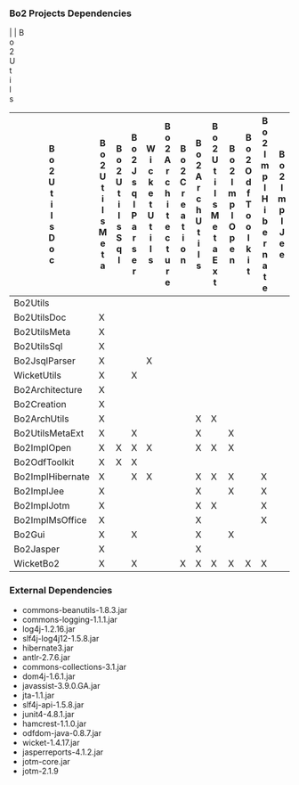 ### Bo2 Projects Dependencies ###

| | B<br>o<br>2<br>U<br>t<br>i<br>l<br>s<br> <table><thead><th> B<br>o<br>2<br>U<br>t<br>i<br>l<br>s<br>D<br>o<br>c<br> </th><th> B<br>o<br>2<br>U<br>t<br>i<br>l<br>s<br>M<br>e<br>t<br>a<br> </th><th> B<br>o<br>2<br>U<br>t<br>i<br>l<br>s<br>S<br>q<br>l<br> </th><th> B<br>o<br>2<br>J<br>s<br>q<br>l<br>P<br>a<br>r<br>s<br>e<br>r<br> </th><th> W<br>i<br>c<br>k<br>e<br>t<br>U<br>t<br>i<br>l<br>s<br> </th><th> B<br>o<br>2<br>A<br>r<br>c<br>h<br>i<br>t<br>e<br>c<br>t<br>u<br>r<br>e<br> </th><th> B<br>o<br>2<br>C<br>r<br>e<br>a<br>t<br>i<br>o<br>n<br> </th><th> B<br>o<br>2<br>A<br>r<br>c<br>h<br>U<br>t<br>i<br>l<br>s<br> </th><th> B<br>o<br>2<br>U<br>t<br>i<br>l<br>s<br>M<br>e<br>t<br>a<br>E<br>x<br>t<br> </th><th> B<br>o<br>2<br>I<br>m<br>p<br>l<br>O<br>p<br>e<br>n<br> </th><th> B<br>o<br>2<br>O<br>d<br>f<br>T<br>o<br>o<br>l<br>k<br>i<br>t<br> </th><th> B<br>o<br>2<br>I<br>m<br>p<br>l<br>H<br>i<br>b<br>e<br>r<br>n<br>a<br>t<br>e<br> </th><th> B<br>o<br>2<br>I<br>m<br>p<br>l<br>J<br>e<br>e<br> </th><th> B<br>o<br>2<br>I<br>m<br>p<br>l<br>J<br>o<br>t<br>m<br> </th><th> B<br>o<br>2<br>I<br>m<br>p<br>l<br>M<br>s<br>O<br>f<br>f<br>i<br>c<br>e<br> </th><th> B<br>o<br>2<br>G<br>u<br>i<br> </th><th> B<br>o<br>2<br>J<br>a<br>s<br>p<br>e<br>r<br> </th><th> W<br>i<br>c<br>k<br>e<br>t<br>B<br>o<br>2<br> </th></thead><tbody>
<tr><td> Bo2Utils </td><td>                                          </td><td>                                                         </td><td>                                                              </td><td>                                                         </td><td>                                                                   </td><td>                                                         </td><td>                                                                             </td><td>                                                         </td><td>                                                              </td><td>                                                                             </td><td>                                                         </td><td>                                                                   </td><td>                                                                                  </td><td>                                                    </td><td>                                                         </td><td>                                                                             </td><td>                                </td><td>                                               </td><td>                                               </td></tr>
<tr><td> Bo2UtilsDoc </td><td> X                                        </td><td>                                                         </td><td>                                                              </td><td>                                                         </td><td>                                                                   </td><td>                                                         </td><td>                                                                             </td><td>                                                         </td><td>                                                              </td><td>                                                                             </td><td>                                                         </td><td>                                                                   </td><td>                                                                                  </td><td>                                                    </td><td>                                                         </td><td>                                                                             </td><td>                                </td><td>                                               </td><td>                                               </td></tr>
<tr><td> Bo2UtilsMeta </td><td> X                                        </td><td>                                                         </td><td>                                                              </td><td>                                                         </td><td>                                                                   </td><td>                                                         </td><td>                                                                             </td><td>                                                         </td><td>                                                              </td><td>                                                                             </td><td>                                                         </td><td>                                                                   </td><td>                                                                                  </td><td>                                                    </td><td>                                                         </td><td>                                                                             </td><td>                                </td><td>                                               </td><td>                                               </td></tr>
<tr><td> Bo2UtilsSql </td><td> X                                        </td><td>                                                         </td><td>                                                              </td><td>                                                         </td><td>                                                                   </td><td>                                                         </td><td>                                                                             </td><td>                                                         </td><td>                                                              </td><td>                                                                             </td><td>                                                         </td><td>                                                                   </td><td>                                                                                  </td><td>                                                    </td><td>                                                         </td><td>                                                                             </td><td>                                </td><td>                                               </td><td>                                               </td></tr>
<tr><td> Bo2JsqlParser </td><td> X                                        </td><td>                                                         </td><td>                                                              </td><td> X                                                       </td><td>                                                                   </td><td>                                                         </td><td>                                                                             </td><td>                                                         </td><td>                                                              </td><td>                                                                             </td><td>                                                         </td><td>                                                                   </td><td>                                                                                  </td><td>                                                    </td><td>                                                         </td><td>                                                                             </td><td>                                </td><td>                                               </td><td>                                               </td></tr>
<tr><td> WicketUtils </td><td> X                                        </td><td>                                                         </td><td> X                                                            </td><td>                                                         </td><td>                                                                   </td><td>                                                         </td><td>                                                                             </td><td>                                                         </td><td>                                                              </td><td>                                                                             </td><td>                                                         </td><td>                                                                   </td><td>                                                                                  </td><td>                                                    </td><td>                                                         </td><td>                                                                             </td><td>                                </td><td>                                               </td><td>                                               </td></tr>
<tr><td> Bo2Architecture </td><td> X                                        </td><td>                                                         </td><td>                                                              </td><td>                                                         </td><td>                                                                   </td><td>                                                         </td><td>                                                                             </td><td>                                                         </td><td>                                                              </td><td>                                                                             </td><td>                                                         </td><td>                                                                   </td><td>                                                                                  </td><td>                                                    </td><td>                                                         </td><td>                                                                             </td><td>                                </td><td>                                               </td><td>                                               </td></tr>
<tr><td> Bo2Creation </td><td> X                                        </td><td>                                                         </td><td>                                                              </td><td>                                                         </td><td>                                                                   </td><td>                                                         </td><td>                                                                             </td><td>                                                         </td><td>                                                              </td><td>                                                                             </td><td>                                                         </td><td>                                                                   </td><td>                                                                                  </td><td>                                                    </td><td>                                                         </td><td>                                                                             </td><td>                                </td><td>                                               </td><td>                                               </td></tr>
<tr><td> Bo2ArchUtils </td><td> X                                        </td><td>                                                         </td><td>                                                              </td><td>                                                         </td><td>                                                                   </td><td>                                                         </td><td> X                                                                           </td><td> X                                                       </td><td>                                                              </td><td>                                                                             </td><td>                                                         </td><td>                                                                   </td><td>                                                                                  </td><td>                                                    </td><td>                                                         </td><td>                                                                             </td><td>                                </td><td>                                               </td><td>                                               </td></tr>
<tr><td> Bo2UtilsMetaExt </td><td> X                                        </td><td>                                                         </td><td> X                                                            </td><td>                                                         </td><td>                                                                   </td><td>                                                         </td><td> X                                                                           </td><td>                                                         </td><td> X                                                            </td><td>                                                                             </td><td>                                                         </td><td>                                                                   </td><td>                                                                                  </td><td>                                                    </td><td>                                                         </td><td>                                                                             </td><td>                                </td><td>                                               </td><td>                                               </td></tr>
<tr><td> Bo2ImplOpen </td><td> X                                        </td><td> X                                                       </td><td> X                                                            </td><td> X                                                       </td><td>                                                                   </td><td>                                                         </td><td> X                                                                           </td><td> X                                                       </td><td> X                                                            </td><td>                                                                             </td><td>                                                         </td><td>                                                                   </td><td>                                                                                  </td><td>                                                    </td><td>                                                         </td><td>                                                                             </td><td>                                </td><td>                                               </td><td>                                               </td></tr>
<tr><td> Bo2OdfToolkit </td><td> X                                        </td><td> X                                                       </td><td> X                                                            </td><td>                                                         </td><td>                                                                   </td><td>                                                         </td><td>                                                                             </td><td>                                                         </td><td>                                                              </td><td>                                                                             </td><td>                                                         </td><td>                                                                   </td><td>                                                                                  </td><td>                                                    </td><td>                                                         </td><td>                                                                             </td><td>                                </td><td>                                               </td><td>                                               </td></tr>
<tr><td> Bo2ImplHibernate </td><td> X                                        </td><td>                                                         </td><td> X                                                            </td><td> X                                                       </td><td>                                                                   </td><td>                                                         </td><td> X                                                                           </td><td> X                                                       </td><td> X                                                            </td><td>                                                                             </td><td> X                                                       </td><td>                                                                   </td><td>                                                                                  </td><td>                                                    </td><td>                                                         </td><td>                                                                             </td><td>                                </td><td>                                               </td><td>                                               </td></tr>
<tr><td> Bo2ImplJee </td><td> X                                        </td><td>                                                         </td><td>                                                              </td><td>                                                         </td><td>                                                                   </td><td>                                                         </td><td> X                                                                           </td><td>                                                         </td><td> X                                                            </td><td>                                                                             </td><td> X                                                       </td><td>                                                                   </td><td>                                                                                  </td><td>                                                    </td><td>                                                         </td><td>                                                                             </td><td>                                </td><td>                                               </td><td>                                               </td></tr>
<tr><td> Bo2ImplJotm </td><td> X                                        </td><td>                                                         </td><td>                                                              </td><td>                                                         </td><td>                                                                   </td><td>                                                         </td><td> X                                                                           </td><td> X                                                       </td><td>                                                              </td><td>                                                                             </td><td> X                                                       </td><td>                                                                   </td><td> X                                                                                </td><td>                                                    </td><td>                                                         </td><td>                                                                             </td><td>                                </td><td>                                               </td><td>                                               </td></tr>
<tr><td> Bo2ImplMsOffice </td><td> X                                        </td><td>                                                         </td><td>                                                              </td><td>                                                         </td><td>                                                                   </td><td>                                                         </td><td> X                                                                           </td><td>                                                         </td><td>                                                              </td><td>                                                                             </td><td> X                                                       </td><td>                                                                   </td><td>                                                                                  </td><td>                                                    </td><td>                                                         </td><td>                                                                             </td><td>                                </td><td>                                               </td><td>                                               </td></tr>
<tr><td> Bo2Gui </td><td> X                                        </td><td>                                                         </td><td> X                                                            </td><td>                                                         </td><td>                                                                   </td><td>                                                         </td><td> X                                                                           </td><td>                                                         </td><td> X                                                            </td><td>                                                                             </td><td>                                                         </td><td>                                                                   </td><td>                                                                                  </td><td>                                                    </td><td>                                                         </td><td>                                                                             </td><td>                                </td><td>                                               </td><td>                                               </td></tr>
<tr><td> Bo2Jasper </td><td> X                                        </td><td>                                                         </td><td>                                                              </td><td>                                                         </td><td>                                                                   </td><td>                                                         </td><td> X                                                                           </td><td>                                                         </td><td>                                                              </td><td>                                                                             </td><td>                                                         </td><td>                                                                   </td><td>                                                                                  </td><td>                                                    </td><td>                                                         </td><td>                                                                             </td><td>                                </td><td>                                               </td><td>                                               </td></tr>
<tr><td> WicketBo2 </td><td> X                                        </td><td>                                                         </td><td> X                                                            </td><td>                                                         </td><td>                                                                   </td><td> X                                                       </td><td> X                                                                           </td><td> X                                                       </td><td> X                                                            </td><td> X                                                                           </td><td> X                                                       </td><td>                                                                   </td><td>                                                                                  </td><td>                                                    </td><td>                                                         </td><td>                                                                             </td><td>                                </td><td>                                               </td><td>                                               </td></tr></tbody></table>


<h3>External Dependencies</h3>

<ul><li>commons-beanutils-1.8.3.jar<br>
</li><li>commons-logging-1.1.1.jar<br>
</li><li>log4j-1.2.16.jar<br>
</li><li>slf4j-log4j12-1.5.8.jar<br>
</li><li>hibernate3.jar<br>
</li><li>antlr-2.7.6.jar<br>
</li><li>commons-collections-3.1.jar<br>
</li><li>dom4j-1.6.1.jar<br>
</li><li>javassist-3.9.0.GA.jar<br>
</li><li>jta-1.1.jar<br>
</li><li>slf4j-api-1.5.8.jar<br>
</li><li>junit4-4.8.1.jar<br>
</li><li>hamcrest-1.1.0.jar<br>
</li><li>odfdom-java-0.8.7.jar<br>
</li><li>wicket-1.4.17.jar<br>
</li><li>jasperreports-4.1.2.jar<br>
</li><li>jotm-core.jar<br>
</li><li>jotm-2.1.9